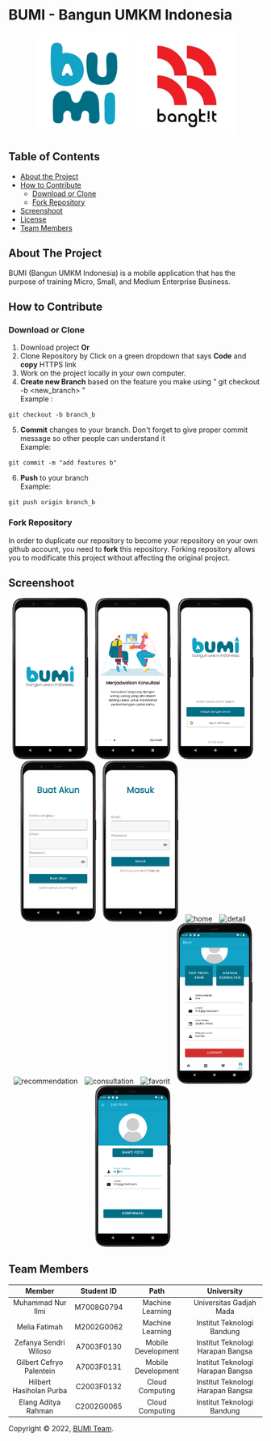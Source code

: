 # BUMI - Bangun UMKM Indonesia

<p align="center">
  <img src="https://github.com/BUMI-Team/BUMI-Android/blob/main/screenshot/iconBumi.png" alt="BUMI Logo" width="200" height="200">
  <img src="https://github.com/BUMI-Team/BUMI-Android/blob/main/screenshot/iconBangkit.png" alt="Bangkit Logo" width="200" height="200">
</p>

<!-- TABLE OF CONTENTS -->

## Table of Contents

* [About the Project](#about-the-project)
* [How to Contribute](#how-to-contribute)
  * [Download or Clone](#download-or-clone)
  * [Fork Repository](#fork-repository)
* [Screenshoot](#screenshoot)
* [License](#license)
* [Team Members](#team-members)

<!-- ABOUT THE PROJECT -->

## About The Project

BUMI (Bangun UMKM Indonesia) is a mobile application that has the purpose of training Micro, Small, and Medium Enterprise Business.

<!-- ABOUT THE PROJECT -->

## How to Contribute

### Download or Clone

1. Download project <b>Or</b>
2. Clone Repository by Click on a green dropdown that says <b>Code</b> and **copy** HTTPS link
3. Work on the project locally in your own computer.
4. **Create new Branch** based on the feature you make using " git checkout -b <new_branch> " <br/>
   Example :

```
git checkout -b branch_b
```

5. **Commit** changes to your branch. Don't forget to give proper commit message so other people can understand it <br/>
   Example:

```
git commit -m "add features b"
```

6. **Push** to your branch <br/>
   Example:

```
git push origin branch_b
```

### Fork Repository

In order to duplicate our repository to become your repository on your own github account, you need to **fork** this repository. Forking repository allows you to modificate this project without affecting the original project.

<!-- Screenshoot -->

## Screenshoot

<p align="center">
  <img src="https://github.com/BUMI-Team/BUMI-Android/blob/main/screenshot/splash.png" alt="splash screen" style="margin-right: 10px;" width="150">
  <img src="https://github.com/BUMI-Team/BUMI-Android/blob/main/screenshot/onboarding.png" alt="onboarding" style="margin-right: 10px;" width="150">
  <img src="https://github.com/BUMI-Team/BUMI-Android/blob/main/screenshot/welcome.png" alt="welcome" style="margin-right: 10px;" width="150">
  <img src="https://github.com/BUMI-Team/BUMI-Android/blob/main/screenshot/signup.png" alt="signup" style="margin-right: 10px;" width="150">
  <img src="https://github.com/BUMI-Team/BUMI-Android/blob/main/screenshot/signin.png" alt="signin" style="margin-right: 10px;" width="150">
  <img src="" alt="home" style="margin-right: 10px;" width="150">
  <img src="" alt="detail" style="margin-right: 10px;" width="150">
  <img src="" alt="recommendation" style="margin-right: 10px;" width="150">
  <img src="" alt="consultation" style="margin-right: 10px;" width="150">
  <img src="" alt="favorit" style="margin-right: 10px;" width="150">
  <img src="https://github.com/BUMI-Team/BUMI-Android/blob/main/screenshot/account.png" alt="account" style="margin-right: 10px;" width="150">
  <img src="https://github.com/BUMI-Team/BUMI-Android/blob/main/screenshot/edit_profil.png" alt="edit profil account" style="margin-right: 10px;" width="150">
</p>

<!-- Team Members -->

## Team Members


|          Member          | Student ID |        Path        |            University            |
| :------------------------: | :----------: | :------------------: | :---------------------------------: |
|    Muhammad Nur Ilmi    | M7008G0794 |  Machine Learning  |      Universitas Gadjah Mada      |
|      Melia Fatimah      | M2002G0062 |  Machine Learning  |    Institut Teknologi Bandung    |
|  Zefanya Sendri Wiloso  | A7003F0130 | Mobile Development | Institut Teknologi Harapan Bangsa |
| Gilbert Cefryo Palentein | A7003F0131 | Mobile Development | Institut Teknologi Harapan Bangsa |
| Hilbert Hasiholan Purba | C2003F0132 |  Cloud Computing  | Institut Teknologi Harapan Bangsa |
|   Elang Aditya Rahman   | C2002G0065 |  Cloud Computing  |    Institut Teknologi Bandung    |

Copyright © 2022, [BUMI Team](https://github.com/BUMI-Team).
